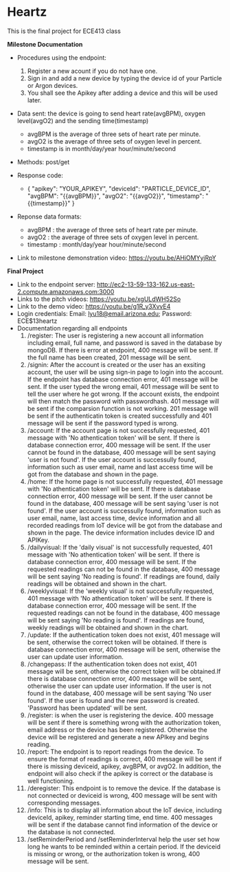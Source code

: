 # Heartz 

This is the final project for ECE413 class

**Milestone Documentation**
- Procedures using the endpoint:
    1. Register a new acount if you do not have one.
    2. Sign in and add a new device by typing the device id of your Particle or Argon devices. 
    3. You shall see the Apikey after adding a device and this will be used later. 
- Data sent: the device is going to send heart rate(avgBPM), oxygen level(avgO2) and the sending time(timestamp) 
    - avgBPM is the average of three sets of heart rate per minute.
    - avgO2 is the average of three sets of oxygen level in percent.
    - timestamp is in month/day/year hour/minute/second
- Methods: post/get
- Response code: 
    - {
        "apikey": "YOUR_APIKEY",
        "deviceId": "PARTICLE_DEVICE_ID",
        "avgBPM": "{{avgBPM}}",
        "avgO2": "{{avgO2}}",
        "timestamp": "{{timestamp}}"
      }

- Reponse data formats:  
    - avgBPM : the average of three sets of heart rate per minute.
    - avgO2 : the average of three sets of oxygen level in percent.
    - timestamp : month/day/year hour/minute/second

- Link to milestone demonstration video: https://youtu.be/AHiOMYyjRpY

**Final Project**
- Link to the endpoint server: http://ec2-13-59-133-162.us-east-2.compute.amazonaws.com:3000
- Links to the pitch videos: https://youtu.be/xgULdWH52So
- Link to the demo video: https://youtu.be/g1R_y3XvvE4
- Login credentials: Email: lyu18@email.arizona.edu; Password: ECE$13heartz
- Documentation regarding all endpoints
    1. /register: The user is registering a new account all information including email, full name, and password is saved in the database by mongoDB. If there is error at endpoint, 400 message will be sent. If the full name has been created, 201 message will be sent. 
    2. /signin: After the account is created or the user has an exsiting account, the user will be using sign-in page to login into the account. If the endpoint has database connection error, 401 message will be sent. If the user typed the wrong email, 401 message will be sent to tell the user where he got wrong.
    If the account exists, the endpoint will then match the password with passwordhash. 401 message will be sent if the comparsion function is not working. 201 message will be sent if the authenticatin token is created successfully and 401 message will be sent if the password typed is wrong.
    3. /account: If the account page is not successfully requested, 401 message with 'No athentication token' will be sent. If there is database connection error, 400 message will be sent. If the user cannot be found in the database, 400 message will be sent saying 'user is not found'. If the user account is successully found, information such as user email, name and last access time will be got from the database and shown in the page.
    4. /home: If the home page is not successfully requested, 401 message with 'No athentication token' will be sent. If there is database connection error, 400 message will be sent. If the user cannot be found in the database, 400 message will be sent saying 'user is not found'. If the user account is successully found, information such as user email, name, last access time, device information and all recorded readings from IoT device will be got from the database and shown in the page. The device information includes device ID and APIKey.
    5. /dailyvisual: If the 'daily visual' is not successfully requested, 401 message with 'No athentication token' will be sent. If there is database connection error, 400 message will be sent. If the requested readings can not be found in the database, 400 message will be sent saying 'No reading is found'. If readings are found, daily readings will be obtained and shown in the chart.
    6. /weeklyvisual: If the 'weekly visual' is not successfully requested, 401 message with 'No athentication token' will be sent. If there is database connection error, 400 message will be sent. If the requested readings can not be found in the database, 400 message will be sent saying 'No reading is found'. If readings are found, weekly readings will be obtained and shown in the chart.
    7. /update: If the authentication token does not exist, 401 message will be sent, otherwise the correct token will be obtained. If there is database connection error, 400 message will be sent, otherwise the user can update user information.
    8. /changepass: If the authentication token does not exist, 401 message will be sent, otherwise the correct token will be obtained.If there is database connection error, 400 message will be sent, otherwise the user can update user information. If the user is not found in the database, 400 message will be sent saying 'No user found'. If the user is found and the new password is created. 'Password has been updated' will be sent. 
    9. /register: is when the user is registering the device. 400 message will be sent if there is something wrong with the authorization token, email address or the device has been registered. Otherwise the device will be registered and generate a new APIkey and begins reading.  
    10. /report: The endpoint is to report readings from the device. To ensure the format of readings is correct, 400 message will be sent if there is missing deviceid, apikey, avgBPM, or avgO2. In addition, the endpoint will also check if the apikey is correct or the database is well functioning. 
    11. /deregister: This endpoint is to remove the device. If the database is not connected or deviceid is wrong, 400 message will be sent with corresponding messages. 
    12. /info: This is to display all information about the IoT device, including deviceId, apikey, reminder starting time, end time. 400 messages will be sent if the database cannot find information of the device or the database is not connected.
    13. /setReminderPeriod and /setReminderInterval help the user set how long he wants to be reminded within a certain period. If the deviceid is missing or wrong, or the authorization token is wrong, 400 message will be sent. 
